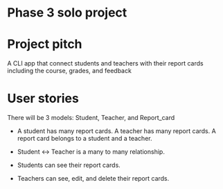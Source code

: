 # Phase 3 solo project

# Project pitch
A CLI app that connect students and teachers with their report cards including the course, grades, and feedback

# User stories

There will be 3 models: Student, Teacher, and Report_card

- A student has many report cards. A teacher has many report cards. A report card belongs to a student and a teacher.

- Student <-> Teacher is a many to many relationship.

- Students can see their report cards.
- Teachers can see, edit, and delete their report cards.